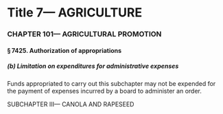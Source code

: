 
# Title 7— AGRICULTURE
### CHAPTER 101— AGRICULTURAL PROMOTION
#### § 7425. Authorization of appropriations
##### (b) Limitation on expenditures for administrative expenses

Funds appropriated to carry out this subchapter may not be expended for the payment of expenses incurred by a board to administer an order.

SUBCHAPTER III— CANOLA AND RAPESEED
